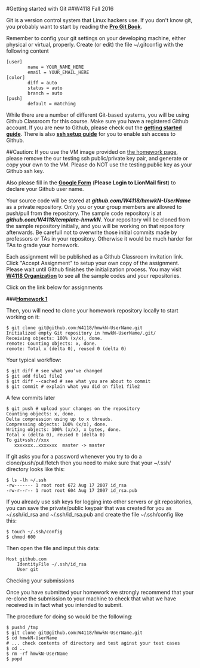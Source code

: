 #Getting started with Git
##W4118 Fall 2016

Git is a version control system that Linux hackers use. If you don't know git, you probably want to start by reading the [**Pro Git Book**](https://git-scm.com/book/en/v2).

Remember to config your git settings on your developing machine, either physical or virtual, properly. Create (or edit) the file ~/.gitconfig with the following content
```
[user]
        name = YOUR_NAME_HERE
        email = YOUR_EMAIL_HERE
[color]
        diff = auto
        status = auto
        branch = auto
[push]
        default = matching
```

While there are a number of different Git-based systems, you will be using Github Classroom for this course. Make sure you have a registered Github account. If you are new to Github, please check out the [**getting started guide**](https://help.github.com/articles/set-up-git/). There is also [**ssh setup guide**](https://help.github.com/articles/generating-an-ssh-key/) for you to enable ssh access to Github.

##Caution: If you use the VM image provided on [the homework page](http://www.cs.columbia.edu/~nieh/teaching/w4118/homeworks/), please remove the our testing ssh public/private key pair, and generate or copy your own to the VM. Please do NOT use the testing public key as your Github ssh key.

Also please fill in the [**Google Form**](https://docs.google.com/a/columbia.edu/forms/d/1x_WFznM2y7ts_q6OpgXBOFbXd61Hnzv9NtwCgl6Pgjc) (**Please Login to LionMail first**) to declare your Github user name.

Your source code will be stored at **_github.com/W4118/hmwkN-UserName_** as a private repository. Only you or your group members are allowed to push/pull from the repository. The sample code repository is at **_github.com/W4118/template-hmwkN_**. Your repository will be cloned from the sample repository initially, and you will be working on that repository afterwards. Be carefull not to overwrite those initial commits made by professors or TAs in your repository. Otherwise it would be much harder for TAs to grade your homework.

Each assignment will be published as a Github Classroom invitation link. Click "Accept Assignment" to setup your own copy of the assignment. Please wait until Github finishes the initialization process. You may visit [**W4118 Organization**](https://github.com/w4118) to see all the sample codes and your repositories.

Click on the link below for assignments

###[**Homework 1**](https://classroom.github.com/assignment-invitations/4fc3c84ba63f479d9f39281364b97017)

Then, you will need to clone your homework repository locally to start working on it: 
```
$ git clone git@github.com:W4118/hmwkN-UserName.git
Initialized empty Git repository in hmwkN-UserName/.git/
Receiving objects: 100% (x/x), done.
remote: Counting objects: x, done.
remote: Total x (delta 0), reused 0 (delta 0)
```

Your typical workflow:
```
$ git diff # see what you've changed
$ git add file1 file2
$ git diff --cached # see what you are about to commit
$ git commit # explain what you did on file1 file2
```
A few commits later
```
$ git push # upload your changes on the repository
Counting objects: x, done.
Delta compression using up to x threads.
Compressing objects: 100% (x/x), done.
Writing objects: 100% (x/x), x bytes, done.
Total x (delta 0), reused 0 (delta 0)
To git+ssh://xxx
   xxxxxxx..xxxxxxx  master -> master
```
If git asks you for a password whenever you try to do a clone/push/pull/fetch then you need to make sure that your ~/.ssh/ directory looks like this: 
```
$ ls -lh ~/.ssh
-rw------- 1 root root 672 Aug 17 2007 id_rsa
-rw-r--r-- 1 root root 604 Aug 17 2007 id_rsa.pub
```
If you already use ssh keys for logging into other servers or git repositories, you can save the private/public keypair that was created for you as ~/.ssh/id_rsa and ~/.ssh/id_rsa.pub and create the file ~/.ssh/config like this:
```
$ touch ~/.ssh/config
$ chmod 600
```
Then open the file and input this data:
```
Host github.com
	IdentityFile ~/.ssh/id_rsa
	User git
```

Checking your submissions

Once you have submitted your homework we strongly recommend that your re-clone the submission to your machine to check that what we have received is in fact what you intended to submit.

The procedure for doing so would be the following:
```
$ pushd /tmp
$ git clone git@github.com:W4118/hmwkN-UserName.git
$ cd hmwkN-UserName
# ... check contents of directory and test aginst your test cases
$ cd ..
$ rm -rf hmwkN-UserName
$ popd
```
